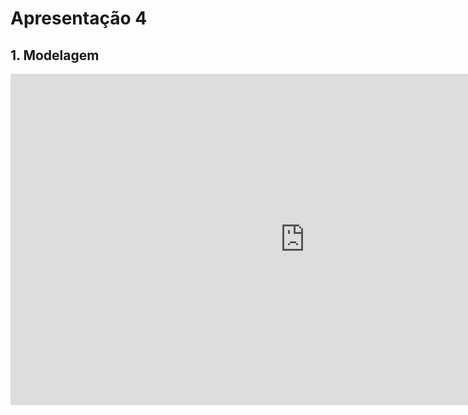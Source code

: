 # Apresentação 4

## 1. Modelagem

<iframe width="942" height="530" src="https://www.youtube.com/embed/fE102afyNHM" title="Apresentação 4 | Modelagem | Requisitos de Software UnB" frameborder="0" allow="accelerometer; autoplay; clipboard-write; encrypted-media; gyroscope; picture-in-picture" allowfullscreen></iframe>